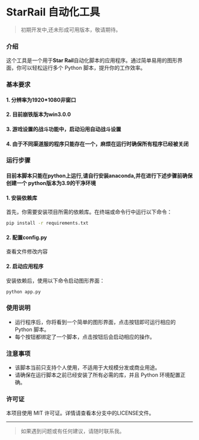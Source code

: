 # StarRail 自动化工具

> 初期开发中,还未形成可用版本，敬请期待。

### 介绍
这个工具是一个用于**Star Rail**自动化脚本的应用程序。通过简单易用的图形界面，你可以轻松运行多个 Python 脚本，提升你的工作效率。

### 基本要求
#### 1. 分辨率为1920*1080非窗口
#### 2. 目前崩铁版本为win3.0.0
#### 3. 游戏设置的战斗功能中，启动沿用自动战斗设置
#### 4. 由于不同渠道服的程序只能存在一个，麻烦在运行时确保所有程序已经被关闭
### 运行步骤
#### 目前本脚本只能在python上运行,请自行安装anaconda,并在进行下述步骤前确保创建一个 python版本为3.9的干净环境

#### 1. 安装依赖库
首先，你需要安装项目所需的依赖库。在终端或命令行中运行以下命令：

```bash
pip install -r requirements.txt
```

#### 2. 配置config.py
查看文件修改内容

#### 2. 启动应用程序
安装依赖后，使用以下命令启动图形界面：

```bash
python app.py
```

### 使用说明
- 运行程序后，你将看到一个简单的图形界面，点击按钮即可运行相应的 Python 脚本。
- 每个按钮都绑定了一个脚本，点击按钮后会启动相应的操作。

### 注意事项
- 该脚本当前只支持个人使用，不适用于大规模分发或商业用途。
- 请确保在运行脚本之前已经安装了所有必需的库，并且 Python 环境配置正确。

### 许可证
本项目使用 MIT 许可证。详情请查看本分支中的LICENSE文件。

---

>如果遇到问题或有任何建议，请随时联系我。

